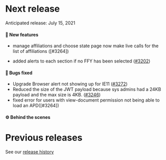 # Next release

Anticipated release: July 15, 2021

#### 🚀 New features

- manage affiliations and choose state page now make live calls for the list of affiliations ([#3264])

- added alerts to each section if no FFY has been selected ([#3202])

#### 🐛 Bugs fixed

- Upgrade Browser alert not showing up for IE11 ([#3272])
- Reduced the size of the JWT payload because sys admins had a 24KB payload and the max size is 4KB. ([#3246])
- fixed error for users with view-document permission not being able to load an APD([#3264])

#### ⚙️ Behind the scenes

# Previous releases

See our [release history](https://github.com/CMSgov/eAPD/releases)

[#3272]: https://github.com/CMSgov/eAPD/issues/3272
[#3246]: https://github.com/CMSgov/eAPD/issues/3246
[#3164]: https://github.com/CMSgov/eAPD/issues/3264
[#3202]: https://github.com/CMSgov/eAPD/issues/3202
